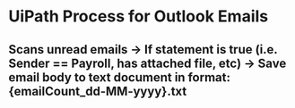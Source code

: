 # UiPath Process for Outlook Emails

## Scans unread emails -> If statement is true (i.e. Sender == Payroll, has attached file, etc) -> Save email body to text document in format: {emailCount_dd-MM-yyyy}.txt
